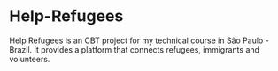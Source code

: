 # Help-Refugees
Help Refugees is an CBT project for my technical course in São Paulo - Brazil. It provides a platform that connects refugees, immigrants and volunteers.
